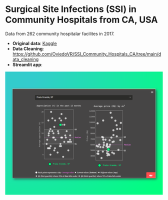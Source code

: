 # Surgical Site Infections (SSI) in Community Hospitals from CA, USA

Data from 262 community hospitalar facilites in 2017.

- **Original data**: [Kaggle](https://www.kaggle.com/datasets/aimlanalytics/surgicalsiteinfectionsssishealthcare)
- **Data Cleaning**: https://github.com/OviedoVR/SSI_Community_Hospitals_CA/tree/main/data_cleaning
- **Streamlit app**:
  
 <p aling="center">
 <img src="https://github.com/OviedoVR/Brazilian-properties-appreciation/blob/main/assets/BR-properties-dataviz-storytelling.png" 
  width="900"/>
  </p>
